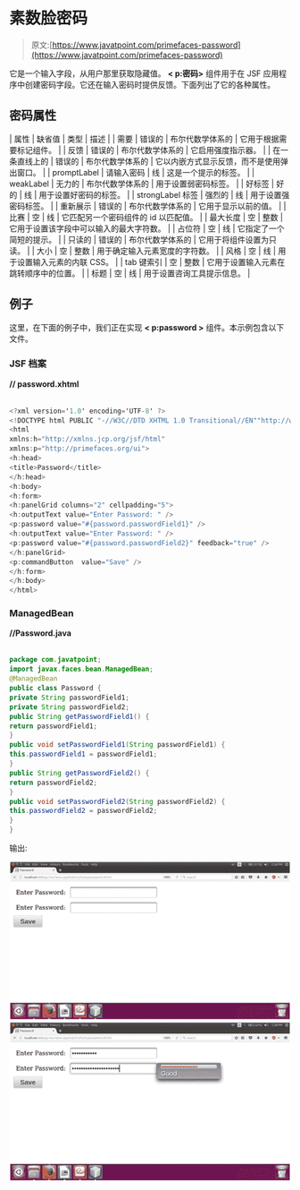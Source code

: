 # 素数脸密码

> 原文:[https://www.javatpoint.com/primefaces-password](https://www.javatpoint.com/primefaces-password)

它是一个输入字段，从用户那里获取隐藏值。 **< p:密码>** 组件用于在 JSF 应用程序中创建密码字段。它还在输入密码时提供反馈。下面列出了它的各种属性。

## 密码属性

| 属性 | 缺省值 | 类型 | 描述 |
| 需要 | 错误的 | 布尔代数学体系的 | 它用于根据需要标记组件。 |
| 反馈 | 错误的 | 布尔代数学体系的 | 它启用强度指示器。 |
| 在一条直线上的 | 错误的 | 布尔代数学体系的 | 它以内嵌方式显示反馈，而不是使用弹出窗口。 |
| promptLabel | 请输入密码 | 线 | 这是一个提示的标签。 |
| weakLabel | 无力的 | 布尔代数学体系的 | 用于设置弱密码标签。 |
| 好标签 | 好的 | 线 | 用于设置好密码的标签。 |
| strongLabel 标签 | 强烈的 | 线 | 用于设置强密码标签。 |
| 重新展示 | 错误的 | 布尔代数学体系的 | 它用于显示以前的值。 |
| 比赛 | 空 | 线 | 它匹配另一个密码组件的 id 以匹配值。 |
| 最大长度 | 空 | 整数 | 它用于设置该字段中可以输入的最大字符数。 |
| 占位符 | 空 | 线 | 它指定了一个简短的提示。 |
| 只读的 | 错误的 | 布尔代数学体系的 | 它用于将组件设置为只读。 |
| 大小 | 空 | 整数 | 用于确定输入元素宽度的字符数。 |
| 风格 | 空 | 线 | 用于设置输入元素的内联 CSS。 |
| tab 键索引 | 空 | 整数 | 它用于设置输入元素在跳转顺序中的位置。 |
| 标题 | 空 | 线 | 用于设置咨询工具提示信息。 |

## 例子

这里，在下面的例子中，我们正在实现 **< p:password >** 组件。本示例包含以下文件。

### JSF 档案

**// password.xhtml**

```java

<?xml version='1.0' encoding='UTF-8' ?>
<!DOCTYPE html PUBLIC "-//W3C//DTD XHTML 1.0 Transitional//EN""http://www.w3.org/TR/xhtml1/DTD/xhtml1-transitional.dtd">
<html 
xmlns:h="http://xmlns.jcp.org/jsf/html"
xmlns:p="http://primefaces.org/ui">
<h:head>
<title>Password</title>
</h:head>
<h:body>
<h:form>
<h:panelGrid columns="2" cellpadding="5">
<h:outputText value="Enter Password: " />
<p:password value="#{password.passwordField1}" />
<h:outputText value="Enter Password: " />
<p:password value="#{password.passwordField2}" feedback="true" />
</h:panelGrid>
<p:commandButton  value="Save" />
</h:form>
</h:body>
</html>

```

### ManagedBean

**//Password.java**

```java

package com.javatpoint;
import javax.faces.bean.ManagedBean;
@ManagedBean
public class Password {
private String passwordField1;  
private String passwordField2;  
public String getPasswordField1() {
return passwordField1;
}
public void setPasswordField1(String passwordField1) {
this.passwordField1 = passwordField1;
}
public String getPasswordField2() {
return passwordField2;
}
public void setPasswordField2(String passwordField2) {
this.passwordField2 = passwordField2;
}
}

```

输出:

![PrimeFaces Passward 1](img/d263ab21ed788c4e6bedfc1bdb91316c.png)
![PrimeFaces Passward 2](img/65eb9a3d99bd04450794cf6991526a8d.png)